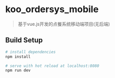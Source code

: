 # koo_ordersys_mobile

> 基于vue.js开发的点餐系统移动端项目(无后端)

## Build Setup

``` bash
# install dependencies
npm install

# serve with hot reload at localhost:8080
npm run dev

